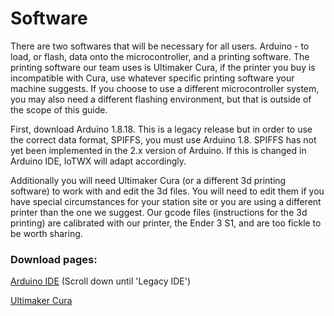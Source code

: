 # Software

There are two softwares that will be necessary for all users. Arduino - to load, or flash, data onto the
microcontroller, and a printing software. The printing software our team uses is Ultimaker Cura, if the
printer you buy is incompatible with Cura, use whatever specific printing software your machine suggests.
If you choose to use a different microcontroller system, you may also need a different flashing environment,
but that is outside of the scope of this guide.

First, download Arduino 1.8.18. This is a legacy release but in order to use the correct data 
format, SPIFFS, you must use Arduino 1.8. SPIFFS has not yet been implemented in the 2.x version of Arduino. If this is changed in Arduino IDE, 
IoTWX will adapt accordingly.

Additionally you will need Ultimaker Cura (or a different 3d printing software)
to work with and edit the 3d files. 
You will need to edit them if you have special circumstances for 
your station site or you are using a different printer than the one we suggest. 
Our gcode files (instructions for the 3d printing) are calibrated with our printer, the Ender 3 S1,
and are too fickle to be worth sharing.

### Download pages:
[Arduino IDE](https://www.arduino.cc/en/software) (Scroll down until 'Legacy IDE')

[Ultimaker Cura](https://ultimaker.com/software/ultimaker-cura/#links)


